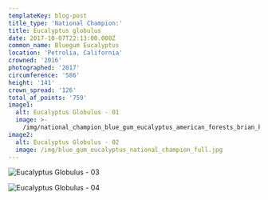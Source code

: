 ```yaml
---
templateKey: blog-post
title_type: 'National Champion:'
title: Eucalyptus globulus
date: 2017-10-07T22:13:00.000Z
common_name: Bluegum Eucalyptus
location: 'Petrolia, California'
crowned: '2016'
photographed: '2017'
circumference: '586'
height: '141'
crown_spread: '126'
total_af_points: '759'
image1:
  alt: Eucalyptus Globulus - 01
  image: >-
    /img/national_champion_blue_gum_eucalyptus_american_forests_brian_kelley_kodak_portra160_toyocf_full_2.jpg
image2:
  alt: Eucalyptus Globulus - 02
  image: /img/blue_gum_eucalyptus_national_champion_full.jpg
---
```

![Eucalyptus Globulus - 03](/img/blue_gum_eucalyptus_national_champion_fruit_2-copy.jpg)

![Eucalyptus Globulus - 04](/img/blue_gum_eucalyptus_national_champion_fruit-copy.jpg)
